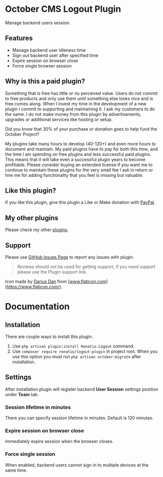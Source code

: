 # October CMS Logout Plugin

Manage backend users session.

## Features

* Manage backend user idleness time
* Sign out backend user after specified time
* Expire session on browser close
* Force single browser session

## Why is this a paid plugin?

Something that is free has little or no perceived value. Users do not commit to free products and only use them until something else looks nice and is free comes along. When I invest my time in the development of a new plugin I commit to supporting and maintaining it. I ask my customers to do the same. I do not make money from this plugin by advertisements, upgrades or additional services like hosting or setup.

Did you know that 30% of your purchase or donation goes to help fund the October Project?

My plugins take many hours to develop (40-120+) and even more hours to document and maintain. My paid plugins have to pay for both this time, and the time I am spending on free plugins and less successful paid plugins. This means that it will take even a successful plugin years to become profitable. Please consider buying an extended license if you want me to continue to maintain these plugins for the very small fee I ask in return or hire me for adding functionality that you feel is missing but valuable.

## Like this plugin?

If you like this plugin, give this plugin a Like or Make donation with [PayPal](https://www.paypal.me/mplodowski).

## My other plugins

Please check my other [plugins](https://octobercms.com/author/Renatio).

## Support

Please use [GitHub Issues Page](https://github.com/mplodowski/logout-plugin-public/issues) to report any issues with plugin.

> Reviews should not be used for getting support, if you need support please use the Plugin support link.

Icon made by [Darius Dan](https://www.flaticon.com/authors/darius-dan) from [www.flaticon.com](https://www.flaticon.com/).

# Documentation

## Installation

There are couple ways to install this plugin.

1. Use `php artisan plugin:install Renatio.Logout` command.
2. Use `composer require renatio/logout-plugin` in project root. When you use this option you must
   run `php artisan october:migrate` after installation.

## Settings

After installation plugin will register backend **User Session** settings position under **Team** tab.

### Session lifetime in minutes

There you can specify session lifetime in minutes. Default is 120 minutes.

### Expire session on browser close

Immediately expire session when the browser closes.

### Force single session

When enabled, backend users cannot sign in to multiple devices at the same time.
